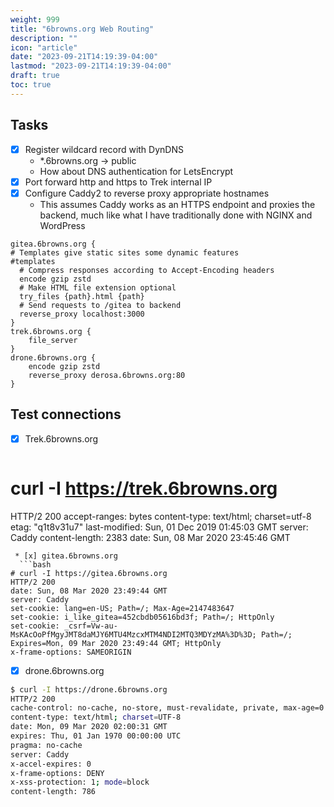 ```yaml
---
weight: 999
title: "6browns.org Web Routing"
description: ""
icon: "article"
date: "2023-09-21T14:19:39-04:00"
lastmod: "2023-09-21T14:19:39-04:00"
draft: true
toc: true
---
```


## Tasks
* [x] Register wildcard record with DynDNS
  * \*.6browns.org -> public 
  * How about DNS authentication for LetsEncrypt
* [x] Port forward http and https to Trek internal IP
* [x] Configure Caddy2 to reverse proxy appropriate hostnames
  * This assumes Caddy works as an HTTPS endpoint and proxies the backend, much like what I have traditionally done with NGINX and WordPress
```config
gitea.6browns.org {
# Templates give static sites some dynamic features
#templates
  # Compress responses according to Accept-Encoding headers
  encode gzip zstd
  # Make HTML file extension optional
  try_files {path}.html {path}
  # Send requests to /gitea to backend
  reverse_proxy localhost:3000
}
trek.6browns.org {
	file_server
}
drone.6browns.org {
	encode gzip zstd
	reverse_proxy derosa.6browns.org:80
}
```
## Test connections
* [x] Trek.6browns.org
  ```bash
# curl -I https://trek.6browns.org
HTTP/2 200 
accept-ranges: bytes
content-type: text/html; charset=utf-8
etag: "q1t8v31u7"
last-modified: Sun, 01 Dec 2019 01:45:03 GMT
server: Caddy
content-length: 2383
date: Sun, 08 Mar 2020 23:45:46 GMT
```
 * [x] gitea.6browns.org
  ```bash
# curl -I https://gitea.6browns.org
HTTP/2 200 
date: Sun, 08 Mar 2020 23:49:44 GMT
server: Caddy
set-cookie: lang=en-US; Path=/; Max-Age=2147483647
set-cookie: i_like_gitea=452cbdb05616bd3f; Path=/; HttpOnly
set-cookie: _csrf=Vw-au-MsKAcOoPfMgyJMT8daMJY6MTU4MzcxMTM4NDI2MTQ3MDYzMA%3D%3D; Path=/; Expires=Mon, 09 Mar 2020 23:49:44 GMT; HttpOnly
x-frame-options: SAMEORIGIN
```
* [x] drone.6browns.org
```bash
$ curl -I https://drone.6browns.org
HTTP/2 200 
cache-control: no-cache, no-store, must-revalidate, private, max-age=0
content-type: text/html; charset=UTF-8
date: Mon, 09 Mar 2020 02:00:31 GMT
expires: Thu, 01 Jan 1970 00:00:00 UTC
pragma: no-cache
server: Caddy
x-accel-expires: 0
x-frame-options: DENY
x-xss-protection: 1; mode=block
content-length: 786

```
